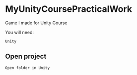 # MyUnityCoursePracticalWork
Game I made for Unity Course

You will need:
```
Unity
```


## Open project
```
Open folder in Unity
```

